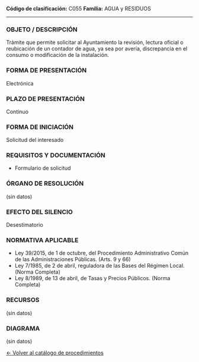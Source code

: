 
**Código de clasificación:** C055
**Familia:** AGUA y  RESIDUOS

---

### OBJETO / DESCRIPCIÓN

Trámite que permite solicitar al Ayuntamiento la revisión, lectura oficial o reubicación de un contador de agua, ya sea por avería, discrepancia en el consumo o modificación de la instalación.

### FORMA DE PRESENTACIÓN

Electrónica

### PLAZO DE PRESENTACIÓN

Continuo

### FORMA DE INICIACIÓN

Solicitud del interesado

### REQUISITOS Y DOCUMENTACIÓN

- Formulario de solicitud

### ÓRGANO DE RESOLUCIÓN

(sin datos)

### EFECTO DEL SILENCIO

Desestimatorio

### NORMATIVA APLICABLE

- Ley 39/2015, de 1 de octubre, del Procedimiento Administrativo Común de las Administraciones Públicas. (Arts. 9 y 66)
- Ley 7/1985, de 2 de abril, reguladora de las Bases del Régimen Local. (Norma Completa)
- Ley 8/1989, de 13 de abril, de Tasas y Precios Públicos. (Norma Completa)

### RECURSOS

(sin datos)

### DIAGRAMA

(sin datos)


[← Volver al catálogo de procedimientos](../buscador.md)